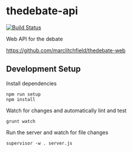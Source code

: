 thedebate-api
=============

[![Build Status](https://travis-ci.org/marclitchfield/thedebate-api.svg?branch=master)](https://travis-ci.org/marclitchfield/thedebate-api)


Web API for the debate

  https://github.com/marclitchfield/thedebate-web


## Development Setup

Install dependencies
```
npm run setup
npm install
```

Watch for changes and automatically lint and test
```
grunt watch
```

Run the server and watch for file changes
```
supervisor -w . server.js
```
